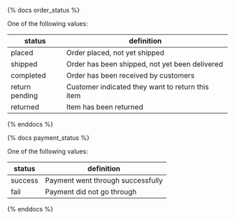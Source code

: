 {% docs order_status %}

One of the following values: 

| status         | definition                                       |
|----------------|--------------------------------------------------|
| placed         | Order placed, not yet shipped                    |
| shipped        | Order has been shipped, not yet been delivered   |
| completed      | Order has been received by customers             |
| return pending | Customer indicated they want to return this item |
| returned       | Item has been returned                           |

{% enddocs %}

{% docs payment_status %}

One of the following values: 

| status         | definition                                       |
|----------------|--------------------------------------------------|
| success        | Payment went through successfully                |
| fail           | Payment did not go through                       |

{% enddocs %}

